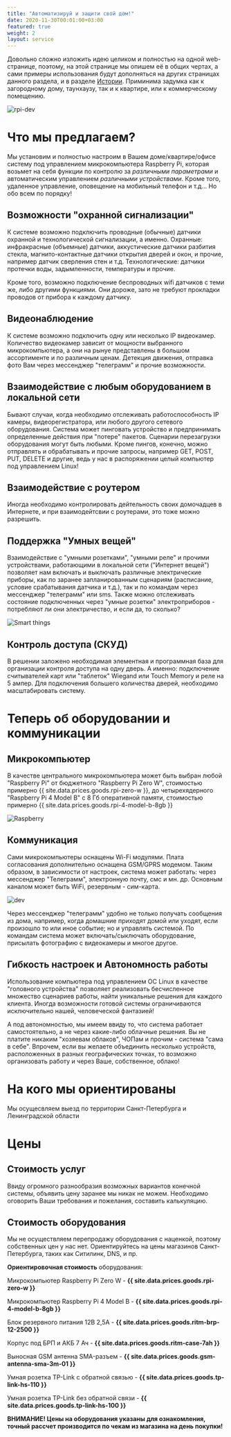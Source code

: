 ```yaml
---
title: "Автоматизируй и защити свой дом!"
date: 2020-11-30T00:01:00+03:00
featured: true
weight: 2
layout: service
---
```


Довольно сложно изложить идею целиком и полностью на одной web-странице, поэтому, на этой странице мы опишем её в общих чертах, а сами примеры использования будут дополняться на других страницах данного раздела, и в разделе [Истории](/stories/). Приминима задумка как к загородному дому, таунхаузу, так и к квартире, или к коммерческому помещению.

![rpi-dev](/images/services/rpi_dev_001_001.png)

# Что мы предлагаем?

Мы установим и полностью настроим в Вашем доме/квартире/офисе систему под управлением микрокомпьютера Raspberry Pi, которая возьмет на себя функции по контролю за *различными параметрами* и автоматическим управлением *различными устройствами*. Кроме того, удаленное управление, оповещение на мобильный телефон и т.д... Но обо всем по порядку!

## Возможности "охранной сигнализации"

К системе возможно подключить проводные (обычные) датчики охранной и технологической сигнализации, а именно. Охранные: инфракрасные (объемные) датчики, аккустические датчики разбития стекла, магнито-контактные датчики открытия дверей и окон, и прочие, например датчик сверления стен и т.д. Технологические: датчики протечки воды, задымленности, температуры и прочие. 

Кроме того, возможно подключение беспроводных wifi датчиков с теми же, либо другими функциями. Они дороже, зато не требуют прокладки проводов от прибора к каждому датчику.

## Видеонаблюдение

К системе возможно подключить одну или несколько IP видеокамер. Количество видеокамер зависит от мощности выбранного микрокомпьютера, а они на рынуе представлены в большом ассортименте и по различным ценам. Детекция движения, отправка фото Вам через мессенджер "телеграмм" и прочие возможности.

## Взаимодействие с любым оборудованием в локальной сети

Бывают случаи, когда необходимо отслеживать работоспособность IP камеры, видеорегистратора, или любого другого сетевого оборудования. Система может пинговать устройство и предпринимать определенные действия при "потере" пакетов. Сценарии перезагрузки оборудования могут быть любыми. Кроме пингов, конечно, можно отправлять и обрабатывать и прочие запросы, например GET, POST, PUT, DELETE и другие, ведь у нас в распоряжении целый компьютер под управлением Linux!

## Взаимодействие с роутером

Иногда необходимо контролировать дейтельность своих домочадцев в Интернете, и при взаимодейтсвии с роутерами, это тоже можно разрешить.

## Поддержка "Умных вещей"

Взаимодействие с "умными розетками", "умными реле" и прочими устройствами, работающими в локальной сети ("Интернет вещей") позволяет нам включать и выключать различные электрические приборы, как по заранее запланированным сценариям (расписание, условие срабатывания датчика и т.д.), так и по командам через мессенджер "телеграмм" или sms. Также можно отслеживать состояние подключенных через "умные розетки" электроприборов - потребляют ли они электричество, и если да, то сколько?

![Smart things](/images/services/rpi_dev_001_002.png)

## Контроль доступа (СКУД)

В решении заложено необходимая элементная и программная база для организации контроля доступа на одну дверь. А именно: подключение считывателей карт или "таблеток" Wiegand или Touch Memory и реле на 5 ампер. Для подключения большего количества дверей, необходимо масштабировать систему.

# Теперь об оборудовании и коммуникации

## Микрокомпьютер

В качестве центрального микрокомпьютера может быть выбран любой "Raspberry Pi" от бюджетного "Raspberry Pi Zero W", стоимостью примерно {{ site.data.prices.goods.rpi-zero-w }}, до четырехядерного "Raspberry Pi 4 Model B" с 8 Гб оперативной памяти, стоимостью примерно {{ site.data.prices.goods.rpi-4-model-b-8gb }}

![Raspberry](/images/services/rpi_dev_001_003.png)

## Коммуникация

Сами микрокомпьютеры оснащены Wi-Fi модулями. Плата согласования дополнительно оснащена GSM/GPRS модемом. Таким образом, в зависимости от настроек, система может работать: через мессенджер "Телеграмм", электронную почту, смс и мн. др. Основным каналом может быть WiFi, резервным - сим-карта.

![dev](/images/services/rpi_dev_001_004.png)

Через мессенджер "телеграмм" удобно не только получать сообщения из дома, например, когда домашние приходят домой или уходят, если произошло то или иное событие; но и управлять системой. По командам система может включать/сыключать оборудование, присылать фотографию с видеокамеры и многое другое.

## Гибкость настроек и Автономность работы

Использование компьютера под управлением ОС Linux в качестве "головного устройства" позволяет реализовать бесчисленное множество сценариев работы, найти уникальные решения для каждого клиента. Иногда возможности готовой системы ограничиваются исключительно нашей, человеческой фантазией!

А под автономностью, мы имеем ввиду то, что система работает самостоятельно, а не через какие-либо облачные решения. Вы не платите никаким "хозяевам облаков", ЧОПам и прочим - система "сама в себе". Впрочем, если вы желаете объединить несколько устройств, расположенных в разных географических точках, то возможно организовать работу и через Ваше, собственное, облако!

# На кого мы ориентированы

Мы осущесвляем выезд по территории Санкт-Петербурга и Ленинградской области

# Цены

## Стоимость услуг

Ввиду огромного разнообразия возможных вариантов конечной системы, объявить цену заранее мы никак не можем. Необходимо оговорить Ваши требования и пожелания, составить калькуляцию.

## Стоимость оборудования

Мы не осуществляем перепродажу оборудования с наценкой, поэтому собственных цен у нас нет. Ориентируйтесь на цены магазинов Санкт-Петербурга, таких как Ситилинк, DNS, и пр.

**Ориентировочная стоимость** оборудования:

Микрокомпьютер Raspberry Pi Zero W - **{{ site.data.prices.goods.rpi-zero-w }}**

Микрокомпьютер Raspberry Pi 4 Model B - **{{ site.data.prices.goods.rpi-4-model-b-8gb }}**

Блок резервного питания 12В 2,5А - **{{ site.data.prices.goods.ritm-brp-12-2500 }}**

Корпус под БРП и АКБ 7 Ач - **{{ site.data.prices.goods.ritm-case-7ah }}**

Выносная GSM антенна SMA-разъем - **{{ site.data.prices.goods.gsm-antenna-sma-3m-01 }}**

Умная розетка TP-Link с обратной связью - **{{ site.data.prices.goods.tp-link-hs-110 }}**

Умная розетка TP-Link без обратной связи - **{{ site.data.prices.goods.tp-link-hs-100 }}**

**ВНИМАНИЕ! Цены на оборудования указаны для ознакомления, точный рассчет производится по чекам из магазина на день покупки!**

